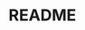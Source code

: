 # README
<!-- [README.md] NO code -->

<!-- 
## ↓ テーブルテンプレート

テーブル
|Column |Type |Options |
||||

### Association

-->

<!-- 
※例※※
|Column   |Type  |Options    |
|nickname |string|null: false|
|email    |string|null: false, unique: true|

- has_many :books
- belongs_to :user
※※※※※
 -->